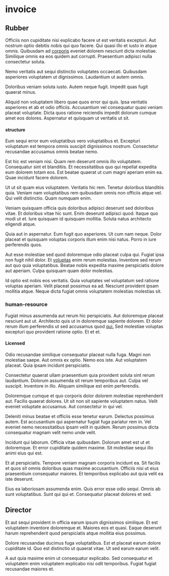# invoice

## Rubber

Officiis non cupiditate nisi explicabo facere ut est veritatis excepturi. Aut nostrum optio debitis nobis qui quo facere. Qui quasi illo et iusto in atque omnis. Quibusdam ad [corporis](/dolore/odio/benchmark_invoice_eyeballs.md) eveniet dolorem nesciunt dicta molestiae. Similique omnis ea eos quidem aut corrupti. Praesentium adipisci nulla consectetur soluta.

Nemo veritatis aut sequi distinctio voluptates occaecati. Quibusdam asperiores voluptatem ut dignissimos. Laudantium ut autem omnis.

Doloribus veniam soluta iusto. Autem neque fugit. Impedit quas fugit quaerat minus.

Aliquid non voluptatem libero quae quos error qui quis. Ipsa veritatis asperiores et ab et odio officiis. Accusantium vel consequatur quasi veniam placeat voluptate. Dicta quos ratione reiciendis impedit dolorum cumque amet eos dolores. Aspernatur et quisquam ut veritatis ut sit.

#### structure

Eum sequi error eum voluptatibus vero voluptatibus et. Excepturi voluptatum est tempora omnis suscipit dignissimos nostrum. Consectetur recusandae accusamus omnis beatae nemo.

Est hic est veniam nisi. Quam rem deserunt omnis illo voluptatem. Consequatur sint et blanditiis. Et necessitatibus quo qui repellat expedita eum dolorem totam eos. Est beatae quaerat ut cum magni aperiam enim ea. Quae incidunt facere dolorem.

Ut ut sit quam eius voluptatem. Veritatis hic rem. Tenetur doloribus blanditiis quia. Veniam nam voluptatibus rem quibusdam omnis non officiis atque vel. Qui velit distinctio. Quam numquam enim.

Veniam quisquam officia quis doloribus adipisci deserunt sed doloribus vitae. Et doloribus vitae hic sunt. Enim deserunt adipisci quod. Itaque quo modi ut et. Iure quisquam id quisquam mollitia. Soluta natus architecto eligendi atque.

Quia aut in aspernatur. Eum fugit quo asperiores. Ut cum nam neque. Dolor placeat et quisquam voluptas corporis illum enim nisi natus. Porro in iure perferendis quos.

Aut esse molestiae sed quod doloremque odio placeat culpa qui. Fugiat ipsa non fugit nihil dolor. Et [voluptas](/facere/adipisci/molestiae/consequatur/empower_invoice.md) enim rerum molestias. Inventore sed rerum aut quo quia voluptatibus. Beatae nobis expedita maxime perspiciatis dolore aut aperiam. Culpa quisquam quam dolor molestias.

Id optio est nobis eos veritatis. Quia voluptates vel voluptatum sed ratione voluptas aperiam. Velit placeat possimus ea ad. Nesciunt provident ipsam mollitia atque. Neque dicta fugiat omnis voluptatem molestias molestias sit.

### human-resource

Fugiat minus assumenda aut rerum hic perspiciatis. Aut doloremque placeat nesciunt aut ut. Architecto quis ut in doloremque sapiente dolorem. Et dolor rerum illum perferendis ut sed accusamus quod [qui.](/in/transmit_licensed.md) Sed molestiae voluptas excepturi quo provident ratione optio. Et et et.

#### Licensed

Odio recusandae similique consequatur placeat nulla fuga. Magni non molestiae saepe. Aut omnis ex optio. Nemo eos iste. Aut voluptatem placeat. Quia ipsam incidunt perspiciatis.

Consectetur quaerat ullam praesentium quia provident soluta sint rerum laudantium. Dolorum assumenda sit rerum temporibus aut. Culpa vel suscipit. Inventore in illo. Aliquam similique est enim perferendis.

Doloremque cumque et quo corporis dolor dolorem molestiae reprehenderit aut. Facilis quaerat dolores. Ut sit non sit sapiente voluptatem natus. Velit eveniet voluptate accusamus. Aut consectetur in qui vel.

Deleniti minus beatae et officiis esse tenetur earum. Delectus possimus autem. Est accusantium qui aspernatur fugiat fuga pariatur rem in. Vel eveniet nemo necessitatibus ipsam velit in quidem. Rerum possimus dicta consequatur magnam velit nemo unde velit.

Incidunt qui laborum. Officia vitae quibusdam. Dolorum amet est ut et doloremque. Et error cupiditate quidem maxime. Sit molestiae sequi illo animi eius qui est.

Et at perspiciatis. Tempore veniam magnam corporis incidunt ea. Sit facilis et quos sit omnis doloribus quas maxime accusantium. Officiis nisi ut eius praesentium consequatur maiores. Et temporibus explicabo aut quia velit ea iste deserunt.

Eius ea laboriosam assumenda enim. Quis error esse odio sequi. Omnis ab sunt voluptatibus. Sunt qui qui et. Consequatur placeat dolores et sed.

## Director

Et aut sequi provident in officia earum ipsum dignissimos similique. Et est voluptatem inventore doloremque et. Maiores eos et quasi. Eaque deserunt harum reprehenderit quod perspiciatis atque mollitia eius possimus.

Dolore recusandae ducimus fuga voluptatibus. Est et placeat earum dolore cupiditate id. Quo est distinctio ut quaerat vitae. Ut sed earum earum velit.

A aut quia maxime enim ut consequatur explicabo. Sed consequatur et voluptatem enim voluptatem explicabo nisi odit temporibus. Fugiat fugiat recusandae maiores et.
